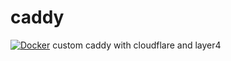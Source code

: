 # caddy
[![Docker](https://github.com/LDprg/caddy/actions/workflows/docker-publish.yml/badge.svg)](https://github.com/LDprg/caddy/actions/workflows/docker-publish.yml)
custom caddy with cloudflare and layer4
